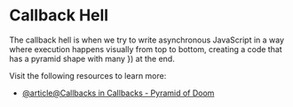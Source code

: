# Callback Hell

The callback hell is when we try to write asynchronous JavaScript in a way where execution happens visually from top to bottom, creating a code that has a pyramid shape with many }) at the end.

Visit the following resources to learn more:

- [@article@Callbacks in Callbacks - Pyramid of Doom](https://javascript.info/callbacks#pyramid-of-doom)
